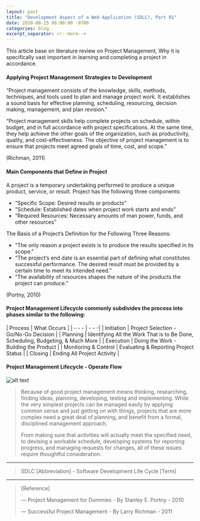```yaml
---
layout: post
title: "Development Aspect of a Web Application (SDLC), Part 01"
date: 2020-08-25 06:00:00 -0700
categories: blog
excerpt_separator: <!--more-->
---
```

This article base on literature review on Project Management, Why it is specifically vast important in learning and completing a project in accordance. <!--more-->

#### Applying Project Management Strategies to Development

“Project management consists of the knowledge, skills, methods, techniques, and tools used to plan and manage project work. It establishes a sound basis for effective planning, scheduling, resourcing, decision making, management, and plan revision.” 

“Project management skills help complete projects on schedule, within budget, and in full accordance with project specifications. At the same time, they help achieve the other goals of the organization, such as productivity, quality, and cost-effectiveness. The objective of project management is to ensure that projects meet agreed goals of time, cost, and scope.”

(Richman, 2011)

#### Main Components that Define in Project

A project is a temporary undertaking performed to produce a unique product, service, or result. Project has the following three components:
- “Specific Scope: Desired results or products”
- “Schedule: Established dates when project work starts and ends”
- “Required Resources: Necessary amounts of man power, funds, and other resources”

The Basis of a Project’s Definition for the Following Three Reasons:
- “The only reason a project exists is to produce the results specified in its scope.”
- “The project‘s end date is an essential part of defining what constitutes successful performance. The desired result must be provided by a certain time to meet its intended need.”
- “The availability of resources shapes the nature of the products the project can produce.”

(Portny, 2010)

#### Project Management Lifecycle commonly subdivides the process into phases similar to the following:

| Process | What Occurs |
| - - - | - - -|
| Initiation | Project Selection - Go/No-Go Decision |
| Planning | Identifying All the Work That is to Be Done, Scheduling, Budgeting, & Much More |
| Execution | Doing the Work - Building the Product |
| Monitoring & Control | Evaluating & Reporting Project Status |
| Closing | Ending All Project Activity |

#### Project Management Lifecycle - Operate Flow 

![alt text](https://i.imgur.com/7DZWArR.png)

> Because of good project management means thinking, researching, finding ideas, planning, developing, testing and implementing. While the very simplest projects can be managed easily by applying common sense and just getting on with things, projects that are more complex need a great deal of planning, and benefit from a formal, disciplined management approach. 
> 
> From making sure that activities will actually meet the specified need, to devising a workable schedule, developing systems for reporting progress, and managing requests for changes, all of these issues require thoughtful consideration.
> 

* * *

> SDLC [Abbreviation] - Software Development Life Cycle [Term]

* * *

> [Reference]
>
> ― Project Management for Dummies - By Stanley E. Portny - 2010
> 
> ― Successful Project Management - By Larry Richman - 2011
> 

